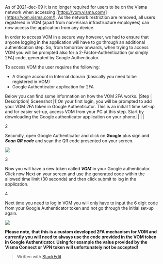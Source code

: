 
As of  2021-dec-09  it is no longer required for users to be on the Visma network when accessing  [https://vom.visma.com/](https://vom.visma.com/). As the network restriction are removed, all users registered in VOM (apart from non-Visma infrastructure employees) can now access the application from any device.

In order to access VOM in a secure way however, we had to ensure that anyone logging in the application will have to go through an additional authentication step. So, from tomorrow onwards, when trying to access VOM you will be prompted also for a 2-Factor-Authentication (or simply 2FA) code, generated by Google Authenticator.

To access VOM the user requires the following:

-   A Google account in Internal domain (basically you need to be registered in VOM)
-   Google Authenticator application for 2FA

Below you can find some information on how the VOM 2FA works.
|Step	| Description|	Sceenshot 
|1|On your first login, you will be prompted to add your VOM 2FA token in Google Authenticator. This is an initial 1 time set-up and for easier set-up, access VOM from your PC at this step. Start by downloading the Google authenticator application on your phone.||  |  |



	



2

Secondly, open Google Authenticator and click on **Google** plus sign and **_Scan QR code_**  and scan the QR code presented on your screen.

![](https://confluence.visma.com/download/thumbnails/502614130/image2021-12-8_15-29-26.png?version=1&modificationDate=1641887744937&api=v2)

3

Now you will have a new token called **_VOM_** in your Google authenticator. Click now Next on your screen and use the generated code within the allowed time limit (30 seconds) and then click submit to log in the application.

  

4

Next time you need to log in VOM you will only have to input the 6 digit code from your Google Authenticator token and not go through the initial set-up again.

![](https://confluence.visma.com/download/attachments/502614130/image2021-12-8_15-28-36.png?version=1&modificationDate=1641887744967&api=v2)

  
**Please note, that this is a custom developed 2FA mechanism for VOM and currently you will need to always use the code provided in the VOM token in Google Authenticator. Using for example the value provided by the Visma Connect or VPN token will unfortunately not be accepted!**

> Written with [StackEdit](https://stackedit.io/).
<!--stackedit_data:
eyJoaXN0b3J5IjpbMTc5OTcwMDE0OCwtMTQyNDE4MjQ5NF19
-->